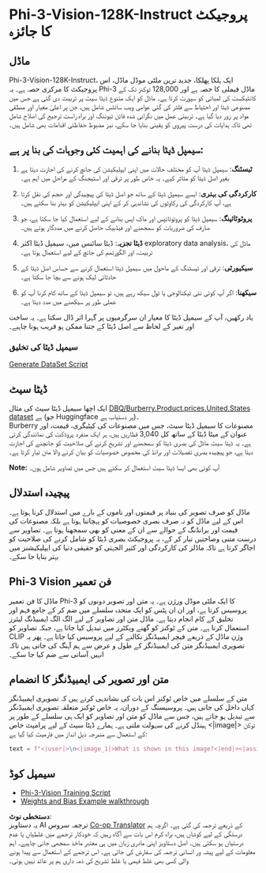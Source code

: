 <!--
CO_OP_TRANSLATOR_METADATA:
{
  "original_hash": "e0a07fd2a30fe2af30b1373df207a5bf",
  "translation_date": "2025-07-17T08:06:00+00:00",
  "source_file": "md/03.FineTuning/FineTuning_Phi-3-visionWandB.md",
  "language_code": "ur"
}
-->
# Phi-3-Vision-128K-Instruct پروجیکٹ کا جائزہ

## ماڈل

Phi-3-Vision-128K-Instruct، ایک ہلکا پھلکا، جدید ترین ملٹی موڈل ماڈل، اس پروجیکٹ کا مرکزی حصہ ہے۔ یہ Phi-3 ماڈل فیملی کا حصہ ہے اور 128,000 ٹوکنز تک کے کانٹیکسٹ کی لمبائی کو سپورٹ کرتا ہے۔ ماڈل کو ایک متنوع ڈیٹا سیٹ پر تربیت دی گئی ہے جس میں مصنوعی ڈیٹا اور احتیاط سے فلٹر کی گئی عوامی ویب سائٹس شامل ہیں، جن پر اعلیٰ معیار اور منطقی مواد پر زور دیا گیا ہے۔ تربیتی عمل میں نگرانی شدہ فائن ٹیوننگ اور براہ راست ترجیح کی اصلاح شامل تھی تاکہ ہدایات کی درست پیروی کو یقینی بنایا جا سکے، نیز مضبوط حفاظتی اقدامات بھی شامل ہیں۔

## سیمپل ڈیٹا بنانے کی اہمیت کئی وجوہات کی بنا پر ہے:

1. **ٹیسٹنگ**: سیمپل ڈیٹا آپ کو مختلف حالات میں اپنی ایپلیکیشن کی جانچ کرنے کی اجازت دیتا ہے بغیر اصل ڈیٹا کو متاثر کیے۔ یہ خاص طور پر ترقی اور اسٹیجنگ کے مراحل میں اہم ہے۔

2. **کارکردگی کی بہتری**: ایسے سیمپل ڈیٹا کے ساتھ جو اصل ڈیٹا کی پیچیدگی اور حجم کی نقل کرتا ہے، آپ کارکردگی کی رکاوٹوں کی نشاندہی کر کے اپنی ایپلیکیشن کو بہتر بنا سکتے ہیں۔

3. **پروٹوٹائپنگ**: سیمپل ڈیٹا کو پروٹوٹائپس اور ماک اپس بنانے کے لیے استعمال کیا جا سکتا ہے، جو صارف کی ضروریات کو سمجھنے اور فیڈبیک حاصل کرنے میں مددگار ہوتے ہیں۔

4. **ڈیٹا تجزیہ**: ڈیٹا سائنس میں، سیمپل ڈیٹا اکثر exploratory data analysis، ماڈل کی تربیت، اور الگورتھم کی جانچ کے لیے استعمال ہوتا ہے۔

5. **سیکیورٹی**: ترقی اور ٹیسٹنگ کے ماحول میں سیمپل ڈیٹا استعمال کرنے سے حساس اصل ڈیٹا کے حادثاتی لیک ہونے سے بچا جا سکتا ہے۔

6. **سیکھنا**: اگر آپ کوئی نئی ٹیکنالوجی یا ٹول سیکھ رہے ہیں، تو سیمپل ڈیٹا کے ساتھ کام کرنا آپ کو عملی طور پر سیکھنے میں مدد دیتا ہے۔

یاد رکھیں، آپ کے سیمپل ڈیٹا کا معیار ان سرگرمیوں پر گہرا اثر ڈال سکتا ہے۔ یہ ساخت اور تغیر کے لحاظ سے اصل ڈیٹا کے جتنا ممکن ہو قریب ہونا چاہیے۔

### سیمپل ڈیٹا کی تخلیق
[Generate DataSet Script](./CreatingSampleData.md)

## ڈیٹا سیٹ

ایک اچھا سیمپل ڈیٹا سیٹ کی مثال [DBQ/Burberry.Product.prices.United.States dataset](https://huggingface.co/datasets/DBQ/Burberry.Product.prices.United.States) ہے (جو Huggingface پر دستیاب ہے)۔  
Burberry مصنوعات کا سیمپل ڈیٹا سیٹ، جس میں مصنوعات کی کیٹیگری، قیمت، اور عنوان کے میٹا ڈیٹا کے ساتھ کل 3,040 قطاریں ہیں، ہر ایک منفرد پروڈکٹ کی نمائندگی کرتی ہے۔ یہ ڈیٹا سیٹ ماڈل کی بصری ڈیٹا کو سمجھنے اور تشریح کرنے کی صلاحیت کو جانچنے کی اجازت دیتا ہے، جو پیچیدہ بصری تفصیلات اور برانڈ کی مخصوص خصوصیات کو بیان کرنے والا متن تیار کرتا ہے۔

**Note:** آپ کوئی بھی ایسا ڈیٹا سیٹ استعمال کر سکتے ہیں جس میں تصاویر شامل ہوں۔

## پیچیدہ استدلال

ماڈل کو صرف تصویر کی بنیاد پر قیمتوں اور ناموں کے بارے میں استدلال کرنا ہوتا ہے۔ اس کے لیے ماڈل کو نہ صرف بصری خصوصیات کو پہچاننا ہوتا ہے بلکہ مصنوعات کی قیمت اور برانڈنگ کے حوالے سے ان کے معنی کو بھی سمجھنا ہوتا ہے۔ تصاویر سے درست متنی وضاحتیں تیار کر کے، یہ پروجیکٹ بصری ڈیٹا کو شامل کرنے کی صلاحیت کو اجاگر کرتا ہے تاکہ ماڈلز کی کارکردگی اور کثیر الجہتی کو حقیقی دنیا کی ایپلیکیشنز میں بہتر بنایا جا سکے۔

## Phi-3 Vision فن تعمیر

ماڈل کا فن تعمیر Phi-3 کا ایک ملٹی موڈل ورژن ہے۔ یہ متن اور تصویر دونوں کو پروسیس کرتا ہے، اور ان ان پٹس کو ایک متحدہ سلسلے میں ضم کر کے جامع فہم اور تخلیق کے کام انجام دیتا ہے۔ ماڈل متن اور تصاویر کے لیے الگ الگ ایمبیڈنگ لیئرز استعمال کرتا ہے۔ متن کے ٹوکنز کو گھنے ویکٹرز میں تبدیل کیا جاتا ہے، جبکہ تصاویر کو CLIP وژن ماڈل کے ذریعے فیچر ایمبیڈنگز نکالنے کے لیے پروسیس کیا جاتا ہے۔ پھر یہ تصویری ایمبیڈنگز متن کی ایمبیڈنگز کے طول و عرض سے ہم آہنگ کی جاتی ہیں تاکہ انہیں آسانی سے ضم کیا جا سکے۔

## متن اور تصویر کی ایمبیڈنگز کا انضمام

متن کے سلسلے میں خاص ٹوکنز اس بات کی نشاندہی کرتے ہیں کہ تصویری ایمبیڈنگز کہاں داخل کی جانی ہیں۔ پروسیسنگ کے دوران، یہ خاص ٹوکنز متعلقہ تصویری ایمبیڈنگز سے تبدیل ہو جاتے ہیں، جس سے ماڈل کو متن اور تصاویر کو ایک ہی سلسلے کے طور پر ہینڈل کرنے کی سہولت ملتی ہے۔ ہمارے ڈیٹا سیٹ کے لیے پرامپٹ خاص <|image|> ٹوکن کے استعمال سے مندرجہ ذیل انداز میں فارمیٹ کیا گیا ہے:

```python
text = f"<|user|>\n<|image_1|>What is shown in this image?<|end|><|assistant|>\nProduct: {row['title']}, Category: {row['category3_code']}, Full Price: {row['full_price']}<|end|>"
```

## سیمپل کوڈ
- [Phi-3-Vision Training Script](../../../../code/03.Finetuning/Phi-3-vision-Trainingscript.py)
- [Weights and Bias Example walkthrough](https://wandb.ai/byyoung3/mlnews3/reports/How-to-fine-tune-Phi-3-vision-on-a-custom-dataset--Vmlldzo4MTEzMTg3)

**دستخطی نوٹ**:  
یہ دستاویز AI ترجمہ سروس [Co-op Translator](https://github.com/Azure/co-op-translator) کے ذریعے ترجمہ کی گئی ہے۔ اگرچہ ہم درستگی کے لیے کوشاں ہیں، براہ کرم اس بات سے آگاہ رہیں کہ خودکار ترجمے میں غلطیاں یا عدم درستیاں ہو سکتی ہیں۔ اصل دستاویز اپنی مادری زبان میں ہی معتبر ماخذ سمجھی جانی چاہیے۔ اہم معلومات کے لیے پیشہ ور انسانی ترجمہ کی سفارش کی جاتی ہے۔ اس ترجمے کے استعمال سے پیدا ہونے والی کسی بھی غلط فہمی یا غلط تشریح کی ذمہ داری ہم پر عائد نہیں ہوتی۔